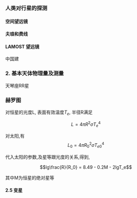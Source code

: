 ### 人类对行星的探测

#### 空间望远镜

#### 夫琅和费线

#### LAMOST 望远镜
中国建

### 2. 基本天体物理量及测量

天琴座RR星

### 赫罗图
对恒星的光度L, 表面有效温度$T_e$, 半径R满足

$$L = 4 \pi R^2 \sigma T_e^{4}$$

对太阳,有
$$L_0 = 4 \pi R_0^2 \sigma T_{e0}^{4}$$

代入太阳的参数,及星等跟光度的关系,得到,  

$$lg\frac{R}{R_0} = 8.49 - 0.2M - 2lgT_e$$

其中M为恒星的绝对星等

#### 2.5 变星
